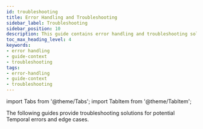 ```yaml
---
id: troubleshooting
title: Error Handling and Troubleshooting
sidebar_label: Troubleshooting
sidebar_position: 10
description: This guide contains error handling and troubleshooting solutuions for Temporal edge cases.
toc_max_heading_level: 4
keywords:
- error handling
- guide-context
- troubleshooting
tags:
- error-handling
- guide-context
- troubleshooting
---
```


<!-- THIS FILE IS GENERATED. DO NOT EDIT THIS FILE DIRECTLY -->

import Tabs from '@theme/Tabs';
import TabItem from '@theme/TabItem';

The following guides provide troubleshooting solutions for potential Temporal errors and edge cases.

